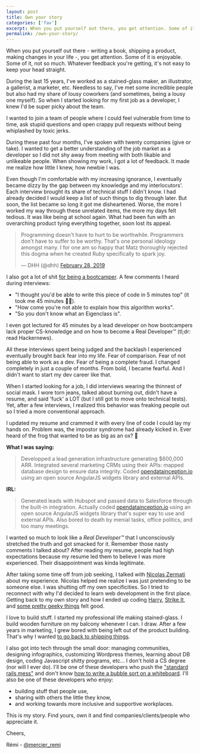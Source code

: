 ```yaml
---
layout: post
title: Own your story
categories: ['fav']
excerpt: When you put yourself out there, you get attention. Some of it is enjoyable. Some of it, not so much. It's not easy to keep your story straight.
permalink: /own-your-story/
---
```


When you put yourself out there - writing a book, shipping a product, making changes in your life -, you get attention. Some of it is enjoyable. Some of it, not so much. Whatever feedback you're getting, it's not easy to keep your head straight.

During the last 15 years, I've worked as a stained-glass maker, an illustrator, a gallerist, a marketer, etc. Needless to say, I've met some incredible people but also had my share of lousy coworkers (and sometimes, being a lousy one myself). So when I started looking for my first job as a developer, I knew I'd be super picky about the team.

I wanted to join a team of people where I could feel vulnerable from time to time, ask stupid questions and open crappy pull requests without being whiplashed by toxic jerks.

During these past four months, I've spoken with twenty companies (give or take). I wanted to get a better understanding of the job market as a developer so I did not shy away from meeting with both likable and unlikeable people. When showing my work, I got a lot of feedback. It made me realize how little I knew, how newbie I was.

Even though I'm comfortable with my increasing ignorance, I eventually became dizzy by the gap between my knowledge and my interlocutors'. Each interview brought its share of technical stuff I didn't know. I had already decided I would keep a list of such things to dig through later. But soon, the list became so long it got me disheartened. Worse, the more I worked my way through these unrelated items, the more my days felt tedious. It was like being at school again. What had been fun with an overarching product tying everything together, soon lost its appeal.

<blockquote class="twitter-tweet" data-conversation="none" data-lang="en"><p lang="en" dir="ltr">Programming doesn&#39;t have to hurt to be worthwhile. Programmers don&#39;t have to suffer to be worthy. That&#39;s one personal ideology amongst many. I for one am so happy that Matz thoroughly rejected this dogma when he created Ruby specifically to spark joy.</p>&mdash; DHH (@dhh) <a href="https://twitter.com/dhh/status/1101191757264445440?ref_src=twsrc%5Etfw">February 28, 2019</a></blockquote>
<script async src="https://platform.twitter.com/widgets.js" charset="utf-8"></script>

I also got a lot of shit [for being a bootcamper]({{site.baseurl}}/life-after-bootcamp/). A few comments I heard during interviews:
- "I thought you'd be able to write this piece of code in 5 minutes top" (it took me 45 minutes 🤷‍♂️).
- "How come you're not able to explain how this algorithm works".
- "So you don't know what an Eigenclass is".

I even got lectured for 45 minutes by a lead developer on how bootcampers lack proper CS-knowledge and on how to become a Real Developer™ (tl;dr: read Hackernews).

All these interviews spent being judged and the backlash I experienced eventually brought back fear into my life. Fear of comparison. Fear of not being able to work as a dev. Fear of being a complete fraud. I changed completely in just a couple of months. From bold, I became fearful. And I didn't want to start my dev career like that.

When I started looking for a job, I did interviews wearing the thinnest of social mask. I wore torn jeans, talked about burning out, didn't have a resume, and said 'fuck' a LOT (but I still got to move onto technical tests). Yet, after a few interviews, I realized this behavior was freaking people out so I tried a more conventional approach.

I updated my resume and crammed it with every line of code I could lay my hands on. Problem was, the impostor syndrome had already kicked in. Ever heard of the frog that wanted to be as big as an ox? 👋

**What I was saying:**
<blockquote>Developped a lead generation infrastructure generating $600,000 ARR. Integrated several marketing CRMs using their APIs: mapped database design to ensure data integrity. Coded <a href="https://opendatainception.io/" target="_blank">opendatainception.io</a> using an open source AngularJS widgets library and external APIs.</blockquote>

**IRL:**
<blockquote>Generated leads with Hubspot and passed data to Salesforce through the built-in integration. Actually coded <a href="https://opendatainception.io/" target="_blank">opendatainception.io</a> using an open source AngularJS widgets library that's super eay to use and external APIs. Also bored to death by menial tasks, office politics, and too many meetings.</blockquote>

I wanted so much to look like a *Real Developer™* that I unconsciously stretched the truth and got smacked for it. Remember those nasty comments I talked about? After reading my resume, people had high expectations because my resume led them to believe I was more experienced. Their disappointment was kinda legitimate.

After taking some time off from job seeking, I talked with <a href="https://twitter.com/nicoolas25">Nicolas Zermati</a> about my experience. Nicolas helped me realize I was just pretending to be someone else. I was shutting off my own specificities. So I tried to reconnect with why I'd decided to learn web development in the first place. Getting back to my own story and how I ended up coding <a href="http://harry.team">Harry</a>, <a href="https://strike-it.herokuapp.com">Strike It</a>, and <a href="{{ site.url }}/wtf-time-complexity">some pretty geeky things</a> felt good.

I love to build stuff. I started my professional life making stained-glass. I build wooden furniture on my balcony whenever I can. I draw. After a few years in marketing, I grew bored with being left out of the product building. That's why I wanted [to go back to shipping things]({{site.baseurl}}/make-open-data-sexy/).

I also got into tech through the small door: managing communities, designing infographics, customizing Wordpress themes, learning about DB design, coding Javascript shitty programs, etc... I don't hold a CS degree (nor will I ever do). I'll be one of these developers who push the <a href="https://dev.to/ben/ah-to-be-the-justin-bieber-of-open-source-4jog">"standard rails mess"</a> and don't know <a href="https://twitter.com/dhh/status/834146806594433025">how to write a bubble sort on a whiteboard</a>. I'll also be one of these developers who enjoy:
- building stuff that people use,
- sharing with others the little they know,
- and working towards more inclusive and supportive workplaces.

This is my story. Find yours, own it and find companies/clients/people who appreciate it.

Cheers,

Rémi - <a href="https://twitter.com/mercier_remi">@mercier_remi</a>
